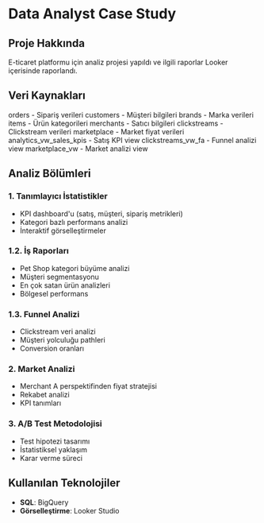 # Data Analyst Case Study

## Proje Hakkında
E-ticaret platformu için analiz projesi yapıldı ve ilgili raporlar Looker içerisinde raporlandı.

## Veri Kaynakları
orders - Sipariş verileri
customers - Müşteri bilgileri
brands - Marka verileri
items - Ürün kategorileri
merchants - Satıcı bilgileri
clickstreams - Clickstream verileri
marketplace - Market fiyat verileri
analytics_vw_sales_kpis - Satış KPI view
clickstreams_vw_fa - Funnel analizi view
marketplace_vw - Market analizi view

## Analiz Bölümleri

### 1. Tanımlayıcı İstatistikler
- KPI dashboard'u (satış, müşteri, sipariş metrikleri)
- Kategori bazlı performans analizi
- İnteraktif görselleştirmeler

### 1.2. İş Raporları
- Pet Shop kategori büyüme analizi
- Müşteri segmentasyonu
- En çok satan ürün analizleri
- Bölgesel performans

### 1.3. Funnel Analizi
- Clickstream veri analizi
- Müşteri yolculuğu pathleri
- Conversion oranları

### 2. Market Analizi
- Merchant A perspektifinden fiyat stratejisi
- Rekabet analizi
- KPI tanımları

### 3. A/B Test Metodolojisi
- Test hipotezi tasarımı
- İstatistiksel yaklaşım
- Karar verme süreci

## Kullanılan Teknolojiler
- **SQL**: BigQuery
- **Görselleştirme**: Looker Studio

